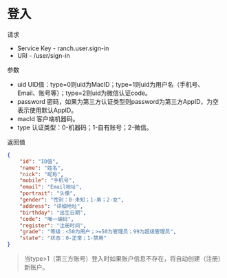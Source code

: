 # 登入

请求
- Service Key - ranch.user.sign-in
- URI - /user/sign-in

参数
- uid UID值：type=0则uid为MacID；type=1则uid为用户名（手机号、Email、账号等）；type=2则uid为微信认证code。
- password 密码，如果为第三方认证类型则password为第三方AppID，为空表示使用默认AppID。
- macId 客户端机器码。
- type 认证类型：0-机器码；1-自有账号；2-微信。

返回值
```json
{
    "id": "ID值",
    "name": "姓名",
    "nick": "昵称",
    "mobile": "手机号",
    "email": "Email地址",
    "portrait": "头像",
    "gender": "性别：0-未知；1-男；2-女",
    "address": "详细地址",
    "birthday": "出生日期",
    "code": "唯一编码",
    "register": "注册时间",
    "grade": "等级：<50为用户；>=50为管理员；99为超级管理员",
    "state": "状态：0-正常；1-禁用"
}
```

> 当type>1（第三方账号）登入时如果账户信息不存在，将自动创建（注册）新账户。
